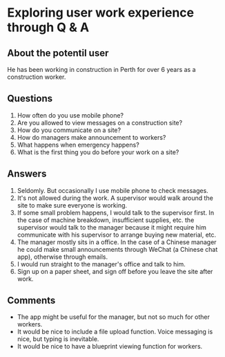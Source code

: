 # Exploring user work experience through Q & A
## About the potentil user
He has been working in construction in Perth for over 6 years as a construction worker.

## Questions
1.  How often do you use mobile phone?
2.  Are you allowed to view messages on a construction site?
3.  How do you communicate on a site?
4.  How do managers make announcement to workers?
5.  What happens when emergency happens?
6.  What is the first thing you do before your work on a site?

##  Answers
1.  Seldomly. But occasionally I use mobile phone to check messages.
2.  It's not allowed during the work. A supervisor would walk around the site to
make sure everyone is working.
3.  If some small problem happens, I would talk to the supervisor first. In the case
of machine breakdown, insufficient supplies, etc. the supervisor would talk to the manager
because it might require him communicate with his supervisor to arrange buying new material, etc.
4.  The manager mostly sits in a office. In the case of a Chinese manager he could make small announcements through
WeChat (a Chinese chat app), otherwise through emails.
5.  I would run straight to the manager's office and talk to him.
6.  Sign up on a paper sheet, and sign off before you leave the site after work.

## Comments
-   The app might be useful for the manager, but not so much for other workers.
-   It would be nice to include a file upload function. Voice messaging is nice, but typing is inevitable.
-   It would be nice to have a blueprint viewing function for workers. 




